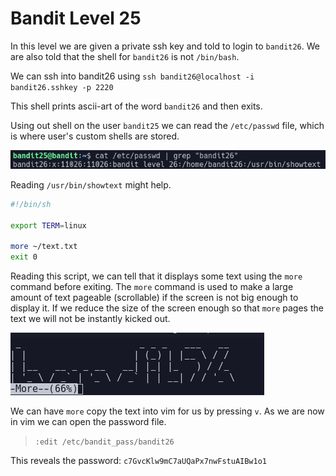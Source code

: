 # Bandit Level 25

In this level we are given a private ssh key and told to login to `bandit26`. We are also told that the shell for `bandit26` is not `/bin/bash`.

We can ssh into bandit26 using `ssh bandit26@localhost -i bandit26.sshkey -p 2220`

This shell prints ascii-art of the word `bandit26` and then exits.

Using out shell on the user `bandit25` we can read the `/etc/passwd` file, which is where user's custom shells are stored.

![3ea78199.png](../src/3ea78199.png)

Reading `/usr/bin/showtext` might help.

```sh
#!/bin/sh

export TERM=linux

more ~/text.txt
exit 0
```

Reading this script, we can tell that it displays some text using the `more` command before exiting. The `more` command is used to make a large amount of text pageable (scrollable) if the screen is not big enough to display it. If we reduce the size of the screen enough so that `more` pages the text we will not be instantly kicked out.

![a115052d.png](../src/a115052d.png)

We can have `more` copy the text into vim for us by pressing `v`. As we are now in vim we can open the password file.
> `:edit /etc/bandit_pass/bandit26`

This reveals the password: `c7GvcKlw9mC7aUQaPx7nwFstuAIBw1o1`
